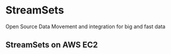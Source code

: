 # StreamSets

Open Source Data Movement and integration for big and fast data
## StreamSets on AWS EC2

